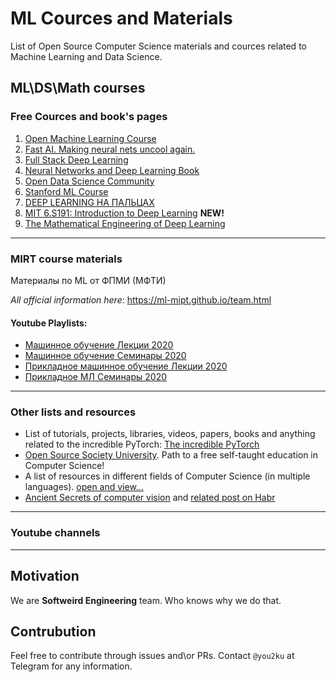 # ML Cources and Materials

List of Open Source Computer Science materials and cources related to Machine Learning and Data Science.

## ML\DS\Math courses
### Free Cources and book's pages

1. [Open Machine Learning Course](mlcourse.ai)
2. [Fast AI. Making neural nets uncool again.](fast.ai)
3. [Full Stack Deep Learning](fullstackdeeplearning.com)
4. [Neural Networks and Deep Learning Book](neuralnetworksanddeeplearning.com)
5. [Open Data Science Community](ods.ai)
6. [Stanford ML Course](cs231n.stanford.edu)
7. [DEEP LEARNING НА ПАЛЬЦАХ](dlcourse.ai)
8. [MIT 6.S191: Introduction to Deep Learning](https://www.youtube.com/user/Zan560/playlists) **NEW!**
9. [The Mathematical Engineering of Deep Learning](deeplearningmath.org)
-------------------------------------------------
### MIRT course materials
Материалы по ML от ФПМИ (МФТИ)

*All official information here*: https://ml-mipt.github.io/team.html

#### Youtube Playlists:
- [Машинное обучение Лекции 2020](https://www.youtube.com/watch?v=8s9073kNXgY&list=PL4_hYwCyhAvZyW6qS58x4uElZgAkMVUvj)
- [Машинное обучение Семинары 2020](https://www.youtube.com/watch?v=7uRXcMSkgpY&list=PL4_hYwCyhAvYPOWn6e44RKxEfRWEsPA1z)
- [Прикладное машинное обучение Лекции 2020](https://www.youtube.com/watch?v=vO-TijhBT8E&list=PL4_hYwCyhAvY7k32D65q3xJVo8X8dc3Ye)
- [Прикладное МЛ Семинары 2020](https://www.youtube.com/watch?v=XlEHTf93Y8w&list=PL4_hYwCyhAvZLp0CTIDVQr9FtDR_7DaUr)
-------------------------------------------------
### Other lists and resources
- List of tutorials, projects, libraries, videos, papers, books and anything related to the incredible PyTorch: [The incredible PyTorch](https://github.com/ritchieng/the-incredible-pytorch)
- [Open Source Society University](https://github.com/ossu/computer-science). Path to a free self-taught education in Computer Science!
- A list of resources in different fields of Computer Science (in multiple languages). [open and view...](https://github.com/the-akira/Computer-Science-Resources)
- [Ancient Secrets of computer vision](https://www.youtube.com/watch?v=8jXIAWg_yHU&list=PLjMXczUzEYcHvw5YYSU92WrY8IwhTuq7p) and [related post on Habr](https://habr.com/ru/post/461365/)
-------------------------------------------------
### Youtube channels
-------------------------------------------------

## Motivation
We are **Softweird Engineering** team. Who knows why we do that.

## Contrubution
Feel free to contribute through issues and\or PRs. Contact ```@you2ku``` at Telegram for any information.

